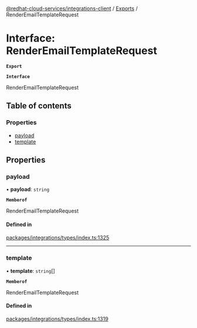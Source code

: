 [@redhat-cloud-services/integrations-client](../README.md) / [Exports](../modules.md) / RenderEmailTemplateRequest

# Interface: RenderEmailTemplateRequest

**`Export`**

**`Interface`**

RenderEmailTemplateRequest

## Table of contents

### Properties

- [payload](RenderEmailTemplateRequest.md#payload)
- [template](RenderEmailTemplateRequest.md#template)

## Properties

### payload

• **payload**: `string`

**`Memberof`**

RenderEmailTemplateRequest

#### Defined in

[packages/integrations/types/index.ts:1325](https://github.com/RedHatInsights/javascript-clients/blob/master/packages/integrations/types/index.ts#L1325)

___

### template

• **template**: `string`[]

**`Memberof`**

RenderEmailTemplateRequest

#### Defined in

[packages/integrations/types/index.ts:1319](https://github.com/RedHatInsights/javascript-clients/blob/master/packages/integrations/types/index.ts#L1319)

